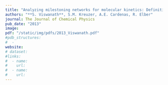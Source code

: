 ```yaml
---
title: "Analyzing milestoning networks for molecular kinetics: Definitions, algorithms, and examples"
authors: "**S. Viswanath**, S.M. Kreuzer, A.E. Cardenas, R. Elber"
journal: The Journal of Chemical Physics
pub_date: "2013"
image:
pdf: "/static/img/pdfs/2013_Viswanath.pdf" 
#pdb_structures:
#  - 
website:  
# dataset:
#links:
#  - name: 
#    url: 
#  - name: 
#    url: 
---
```

